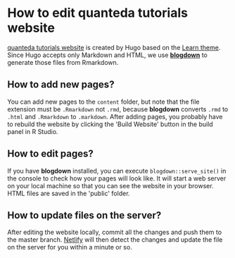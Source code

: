 # How to edit quanteda tutorials website

[quanteda tutorials website](https://quanteda-tutorials.netlify.com) is created by Hugo based on the [Learn theme](https://github.com/matcornic/hugo-theme-learn). Since Hugo accepts only Markdown and HTML, we use [**blogdown**](https://github.com/rstudio/blogdown) to generate those files from Rmarkdown. 

## How to add new pages?
You can add new pages to the `content` folder, but note that the file extension must be `.Rmarkdown` not `.rmd`, because 
**blogdown** converts `.rmd` to `.html` and `.Rmarkdown` to `.markdown`. After adding pages, you probably have to rebuild the website by clicking the 'Build Website' button in the build panel in R Studio.

## How to edit pages?
If you have **blogdown** installed, you can execute `blogdown::serve_site()` in the console to check how your pages will look like. It will start a web server on your local machine so that you can see the website in your browser. HTML files are saved in the 'public' folder.

## How to update files on the server?
After editing the website locally, commit all the changes and push them to the master branch. [Netlify](https://www.netlify.com) will then detect the changes and update the file on the server for you within a minute or so.
